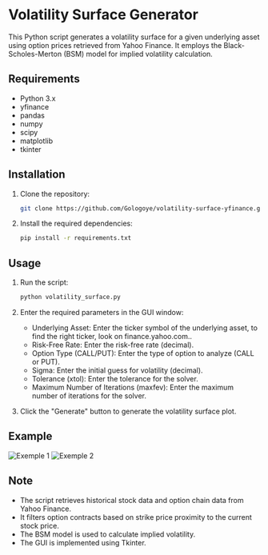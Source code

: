 
# Volatility Surface Generator

This Python script generates a volatility surface for a given underlying asset using option prices retrieved from Yahoo Finance. It employs the Black-Scholes-Merton (BSM) model for implied volatility calculation.

## Requirements

- Python 3.x
- yfinance
- pandas
- numpy
- scipy
- matplotlib
- tkinter

## Installation

1. Clone the repository:

    ```bash
    git clone https://github.com/Gologoye/volatility-surface-yfinance.git
    ```

2. Install the required dependencies:

    ```bash
    pip install -r requirements.txt
    ```

## Usage

1. Run the script:

    ```bash
    python volatility_surface.py
    ```

2. Enter the required parameters in the GUI window:
   - Underlying Asset: Enter the ticker symbol of the underlying asset, to find the right ticker, look on finance.yahoo.com..
   - Risk-Free Rate: Enter the risk-free rate (decimal).
   - Option Type (CALL/PUT): Enter the type of option to analyze (CALL or PUT).
   - Sigma: Enter the initial guess for volatility (decimal).
   - Tolerance (xtol): Enter the tolerance for the solver.
   - Maximum Number of Iterations (maxfev): Enter the maximum number of iterations for the solver.

3. Click the "Generate" button to generate the volatility surface plot.

## Example
![Exemple 1](examples/Vol_surface_example.jpg)
![Exemple 2](examples/Vol_surface_settings_example.jpg)

## Note

- The script retrieves historical stock data and option chain data from Yahoo Finance.
- It filters option contracts based on strike price proximity to the current stock price.
- The BSM model is used to calculate implied volatility.
- The GUI is implemented using Tkinter.


